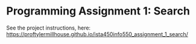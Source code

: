 # Programming Assignment 1: Search

See the project instructions, here: https://proftylermillhouse.github.io/ista450info550_assignment_1_search/
